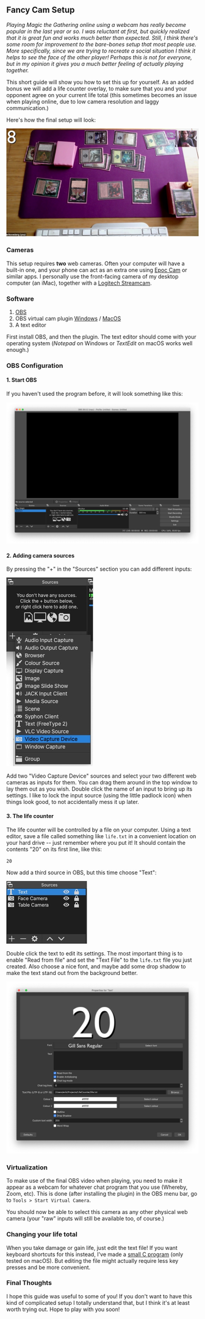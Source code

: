 ## Fancy Cam Setup

*Playing Magic the Gathering online using a webcam has really become popular in the last year or so. I was reluctant at first, but quickly realized that it is great fun and works much better than expected. Still, I think there's some room for improvement to the bare-bones setup that most people use. More specifically, since we are trying to recreate a social situation I think it helps to see the face of the other player! Perhaps this is not for everyone, but in my opinion it gives you a much better feeling of actually playing together.*

This short guide will show you how to set this up for yourself. As an added bonus we will add a life counter overlay, to make sure that you and your opponent agree on your current life total (this sometimes becomes an issue when playing online, due to low camera resolution and laggy communication.)

Here's how the final setup will look:

<img src="img/final_result.jpg">


### Cameras

This setup requires **two** web cameras. Often your computer will have a built-in one, and your phone can act as an extra one using [Epoc Cam]() or similar apps. I personally use the front-facing camera of my desktop computer (an iMac), together with a [Logitech Streamcam](https://www.logitech.com/en-us/products/webcams/streamcam.960-001289.html).


### Software

1. [OBS](https://obsproject.com/)
2. OBS virtual cam plugin [Windows](https://obsproject.com/forum/resources/obs-virtualcam.949/) / [MacOS](https://github.com/johnboiles/obs-mac-virtualcam)
3. A text editor

First install OBS, and then the plugin. The text editor should come with your operating system (*Notepad* on Windows or *TextEdit* on macOS works well enough.)


### OBS Configuration

#### 1. Start OBS

If you haven't used the program before, it will look something like this:

<img src="img/obs_empty.jpg">

#### 2. Adding camera sources

By pressing the "+" in the "Sources" section you can add different inputs:

<img src="img/obs_add_camera.jpg">

Add two "Video Capture Device" sources and select your two different web cameras as inputs for them. You can drag them around in the top window to lay them out as you wish. Double click the name of an input to bring up its settings. I like to lock the input source (using the little padlock icon) when things look good, to not accidentally mess it up later.

#### 3. The life counter

The life counter will be controlled by a file on your computer. Using a text editor, save a file called something like `life.txt` in a convenient location on your hard drive -- just remember where you put it! It should contain the contents "20" on its first line, like this:

```text
20
```

Now add a third source in OBS, but this time choose "Text":

<img src="img/obs_final_scene.jpg">

Double click the text to edit its settings. The most important thing is to enable "Read from file" and set the "Text File" to the `life.txt` file you just created. Also choose a nice font, and maybe add some drop shadow to make the text stand out from the background better.

<img src="img/obs_text_properties.jpg">


### Virtualization

To make use of the final OBS video when playing, you need to make it appear as a webcam for whatever chat program that you use (Whereby, Zoom, etc). This is done (after installing the plugin) in the OBS menu bar, go to `Tools > Start Virtual Camera`.

You should now be able to select this camera as any other physical web camera (your "raw" inputs will still be available too, of course.)


### Changing your life total

When you take damage or gain life, just edit the text file! If you want keyboard shortcuts for this instead, I've made a [small C program](lifecounter.c) (only tested on macOS). But editing the file might actually require less key presses and be more convenient.


### Final Thoughts

I hope this guide was useful to some of you! If you don't want to have this kind of complicated setup I totally understand that, but I think it's at least worth trying out. Hope to play with you soon!
